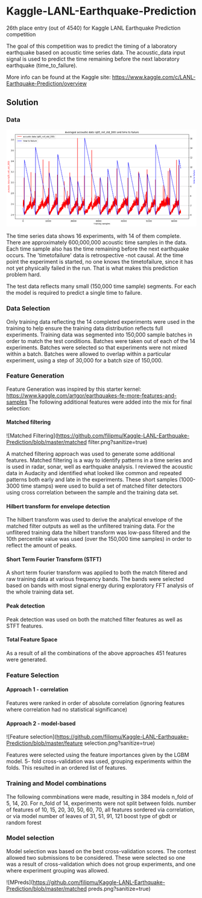 # Kaggle-LANL-Earthquake-Prediction
26th place entry (out of 4540) for Kaggle LANL Earthquake Prediction competition

The goal of this competition was to predict the timing of a laboratory earthquake based on acoustic time series data.  The acoustic_data input signal is used to predict the time remaining before the next laboratory earthquake (time_to_failure).  

More info can be found at the Kaggle site: https://www.kaggle.com/c/LANL-Earthquake-Prediction/overview

## Solution

### Data
![Data](https://github.com/filipmu/Kaggle-LANL-Earthquake-Prediction/blob/master/data.png?sanitize=true)


The time series data shows 16 experiments, with 14 of them complete.  There are approximately 600,000,000 acoustic time samples in the data.  Each time sample also has the time remaining before the next earthquake occurs.  The 'timetofailure' data is retrospective -not causal. At the time point the experiment is started, no one knows the timetofailure, since it has not yet physically failed in the run.  That is what makes this prediction problem hard. 

The test data reflects many small (150,000 time sample) segments.  For each the model is required to predict a single time to failure.

### Data Selection
Only training data reflecting the 14 completed experiments were used in the training to help ensure the training data distribution reflects full experiments.  Training data was segmented into 150,000 sample batches in order to match the test conditions.  Batches were taken out of each of the 14 experiments.  Batches were selected so that experiments were not mixed within a batch.  Batches were allowed to overlap within a particular experiment, using a step of 30,000 for a batch size of 150,000.

### Feature Generation
Feature Generation was inspired by this starter kernel: https://www.kaggle.com/artgor/earthquakes-fe-more-features-and-samples
The following additional features were added into the mix for final selection:

#### Matched filtering
![Matched Filtering](https://github.com/filipmu/Kaggle-LANL-Earthquake-Prediction/blob/master/matched filter.png?sanitize=true)

A matched filtering approach was used to generate some additional features.  Matched filtering is a way to identify patterns in a time series and is used in radar, sonar, well as earthquake analysis.  I reviewed the acoustic data in Audacity and identified what looked like common and repeated patterns both early and late in the experiments.  These short samples (1000-3000 time stamps) were used to build a set of matched filter detectors using cross correlation between the sample and the training data set.

#### Hilbert transform for envelope detection
The hilbert transform was used to derive the analytical envelope of the matched filter outputs as well as the unfiltered training data.  For the unflitered training data the hilbert transform was low-pass filtered and the 10th percentile value was used (over the 150,000 time samples) in order to reflect the amount of peaks.

#### Short Term Fourier Transform (STFT)
A short term fourier transform was applied to both the match filtered and raw training data at various frequency bands.  The bands were selected based on bands with most signal energy during exploratory FFT analysis of the whole training data set.

#### Peak detection
Peak detection was used on both the matched filter features as well as STFT features.

#### Total Feature Space
As a result of all the combinations of the above approaches 451 features were generated.  

### Feature Selection
#### Approach 1 - correlation
Features were ranked in order of absolute correlation (ignoring features where correlation had no statistical significance)

#### Approach 2 - model-based
![Feature selection](https://github.com/filipmu/Kaggle-LANL-Earthquake-Prediction/blob/master/feature selection.png?sanitize=true)

Features were selected using the feature importances given by the LGBM model.  5- fold cross-validation was used, grouping experiments within the folds.  This resulted in an ordered list of features.

### Training and Model combinations
The following commbinations were made, resulting in 384 models
n_fold of 5, 14, 20.  For n_fold of 14, experiments were not split between folds.
number of features of 10, 15, 20, 30, 50, 60, 70, all
features sordered via correlation, or via model
number of leaves of 31, 51, 91, 121
boost type of gbdt or random forest

### Model selection
Model selection was based on the best cross-validation scores.  The contest allowed two submissions to be considered. These were selected so one was a result of cross-validation which does not group experiments, and one where experiment grouping was allowed. 

![MPreds](https://github.com/filipmu/Kaggle-LANL-Earthquake-Prediction/blob/master/matched preds.png?sanitize=true)

